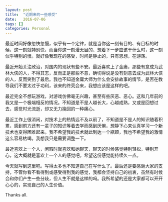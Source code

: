 ```yaml
---
layout: post
title:  "近期来的一些感受"
date:   2016-07-06
tags: []
categories: Personal
---
```


最近时间好像忽快忽慢，似乎有一个定律，就是当你这一刻有目的、有目标的时候，这一刻就特别快，而当你这一刻漫无目的、想着下一步应该干什么时，这一刻似乎特别的慢。就好像我现在的感受，时间是静止的，只有思想，在游荡。

最近开始关注政治，对国内的现状有些不安。最近喜欢上了金庸，那些有意成为武林大侠的人，不得其志，反而正是那些不意，确切得说是没有刻意去成为武林大侠的人，反而笑到了最后。我也不知道金庸大师为什么会安排故事的情节，是否在教导我们不要太过于功利，该来的终究会来，我想应该是这样的吧。

最近完全不想玩游戏，对游戏仿佛毫无兴趣，甚至有些厌恶、恶心。这和几年前的我又是一个极端相反的情况。不知道是不是人越长大，心越成熟，又或是回想过去，感觉时光流逝，却又无力挽回的一种痛心。

最近工作上很消闲，对技术上的热情远不及以前了，不知道是不是人的知识随着积累，感到前方还有一辈子的知识等着去学而感到厌倦，想静下心来认真学习一个新技术也变得困难起来。我不希望我的技术就此到达一个瓶颈，我也不希望我的激情这么容易枯竭。我想我只是需要调整一下。

最近喜欢上一个人，闲暇时就喜欢和她聊天，聊天的时候感觉特别轻松，特别开心，这大概就是喜欢上一个人的感觉吧。希望这份感觉能持续久一点。

今天就写到这里吧。写得太多也不知道自己在写什么了。最后还是要感谢大家的支持，不管你看不看得到或感受得到我的感觉，我都会坚持自己的初衷，虽然有时候会和你们产生一些分歧，但人生不就是这样的吗。我所希望的还是大家都可以开开心心的，实现自己的人生价值。

Thanks all.